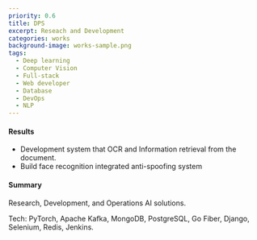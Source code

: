 ```yaml
---
priority: 0.6
title: DPS
excerpt: Reseach and Development
categories: works
background-image: works-sample.png
tags:
  - Deep learning
  - Computer Vision
  - Full-stack
  - Web developer
  - Database
  - DevOps
  - NLP
---
```


#### Results

- Development system that OCR and Information retrieval from the document.
- Build face recognition integrated anti-spoofing system

#### Summary

Research, Development, and Operations AI solutions.

Tech: PyTorch, Apache Kafka, MongoDB, PostgreSQL, Go Fiber, Django,
Selenium, Redis, Jenkins.

